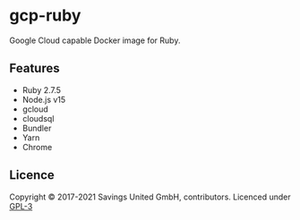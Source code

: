 # gcp-ruby
Google Cloud capable Docker image for Ruby.

## Features

- Ruby 2.7.5
- Node.js v15
- gcloud
- cloudsql
- Bundler
- Yarn
- Chrome

## Licence

Copyright © 2017-2021 Savings United GmbH, contributors. Licenced under [GPL-3](https://github.com/pcvg/gcp-ruby/blob/master/LICENSE)
